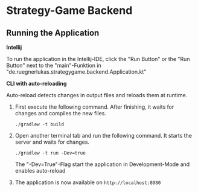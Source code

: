 # Strategy-Game Backend





## Running the Application

**Intellij**

To run the application in the Intellij-IDE, click the "Run Button" or the "Run Button" next to the "main"-Funktion in "de.ruegnerlukas.strategygame.backend.Application.kt"

**CLI with auto-reloading**

Auto-reload detects changes in output files and reloads them at runtime. 

1. First execute the following command. After finishing, it waits for changes and compiles the new files. 

   ```
   ./gradlew -t build
   ```

2. Open another terminal tab and run the following command. It starts the server and waits for changes.

   ```
   ./gradlew -t run -Dev=true
   ```

   The "-Dev=True"-Flag start the application in Development-Mode and enables auto-reload

3. The application is now available on `http://localhost:8080` 